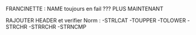 


FRANCINETTE :
NAME toujours en fail ??? PLUS MAINTENANT

RAJOUTER HEADER et verifier Norm :
-STRLCAT
-TOUPPER
-TOLOWER
-STRCHR
-STRRCHR
-STRNCMP